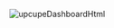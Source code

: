 ![upcupeDashboardHtml](https://github.com/MohamedSamy902/upcupeDashboardHtml/assets/37915355/b66edaa5-2d4d-479f-9df2-f579f5c60980)
